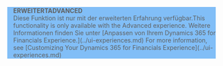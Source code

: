 <blockquote STYLE="background: #81BEF7;border-left:None"><span data-ttu-id="bfe06-101"><b>ERWEITERT</b></span><span class="sxs-lookup"><span data-stu-id="bfe06-101"><b>ADVANCED</b></span></span><br /><span data-ttu-id="bfe06-102">Diese Funktion ist nur mit der erweiterten Erfahrung verfügbar.</span><span class="sxs-lookup"><span data-stu-id="bfe06-102">This functionality is only available with the Advanced experience.</span></span> <span data-ttu-id="bfe06-103">Weitere Informationen finden Sie unter [Anpassen von Ihrem Dynamics 365 for Financials Experience.](../ui-experiences.md) </span><span class="sxs-lookup"><span data-stu-id="bfe06-103">For more information, see [Customizing Your Dynamics 365 for Financials Experience](../ui-experiences.md) </span></span></blockquote>
